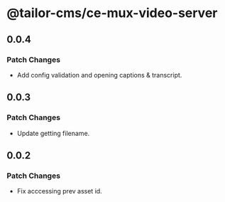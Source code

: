 # @tailor-cms/ce-mux-video-server

## 0.0.4

### Patch Changes

- Add config validation and opening captions & transcript.

## 0.0.3

### Patch Changes

- Update getting filename.

## 0.0.2

### Patch Changes

- Fix acccessing prev asset id.
